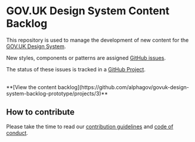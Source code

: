 # GOV.UK Design System Content Backlog

This repository is used to manage the development of new content for the [GOV.UK Design System](https://github.com/alphagov/govuk-design-system).

New styles, components or patterns are assigned [GitHub issues](https://github.com/alphagov/govuk-design-system-backlog/issues).

The status of these issues is tracked in a [GitHub Project](https://github.com/alphagov/govuk-design-system-backlog-prototype/projects/3).

<br>
**[View the content backlog](https://github.com/alphagov/govuk-design-system-backlog-prototype/projects/3)**
<br>

## How to contribute

Please take the time to read our [contribution guidelines](CONTRIBUTING.md) and [code of conduct](CODE_OF_CONDUCT.md).

